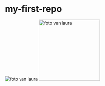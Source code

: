 # my-first-repo
![foto van laura](bleh.heic)
<img src="bleh.heic" alt="foto van laura" width="200">
